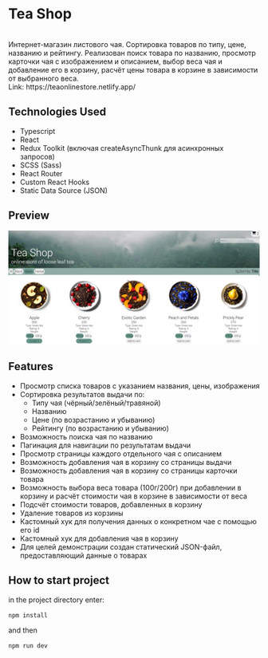 # Tea Shop

<br />
Интернет-магазин листового чая. Сортировка товаров по типу, цене, названию и рейтингу. Реализован поиск товара по названию, просмотр карточки чая с изображением и описанием, выбор веса чая и добавление его в корзину, расчёт цены товара в корзине в зависимости от выбранного веса.
<br />
Link: https://teaonlinestore.netlify.app/

## Technologies Used

- Typescript
- React
- Redux Toolkit (включая createAsyncThunk для асинхронных запросов)
- SCSS (Sass)
- React Router
- Custom React Hooks
- Static Data Source (JSON)

## Preview

<img src="./src/assets/teashoppreview.png" alt="preview">

## Features

- Просмотр списка товаров с указанием названия, цены, изображения
- Сортировка результатов выдачи по:
  - Типу чая (чёрный/зелёный/травяной)
  - Названию
  - Цене (по возрастанию и убыванию)
  - Рейтингу (по возрастанию и убыванию)
- Возможность поиска чая по названию
- Пагинация для навигации по результатам выдачи
- Просмотр страницы каждого отдельного чая с описанием
- Возможность добавления чая в корзину со страницы выдачи
- Возможность добавления чая в корзину со страницы карточки товара
- Возможность выбора веса товара (100г/200г) при добавлении в корзину и расчёт стоимости чая в корзине в зависимости от веса
- Подсчёт стоимости товаров, добавленных в корзину
- Удаление товаров из корзины
- Кастомный хук для получения данных о конкретном чае с помощью его id
- Кастомный хук для добавления чая в корзину
- Для целей демонстрации создан статический JSON-файл, предоставляющий данные о товарах

## How to start project

in the project directory enter:

```js
npm install
```

and then

```js
npm run dev
```
